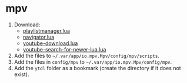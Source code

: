 # mpv

1. Download:
   - [playlistmanager.lua](https://github.com/jonniek/mpv-playlistmanager)
   - [navigator.lua](https://github.com/jonniek/mpv-filenavigator)
   - [youtube-download.lua](https://github.com/cvzi/mpv-youtube-download)
   - [youtube-search-for-newer-lua.lua](https://github.com/rozari0/mpv-youtube-search)
2. Add the files to `~/.var/app/io.mpv.Mpv/config/mpv/scripts`.
3. Add the files in `config/mpv` to `~/.var/app/io.mpv.Mpv/config/mpv`.
4. Add the `ytdl` folder as a bookmark (create the directory if it does not exist).
